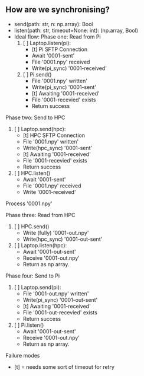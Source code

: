 ## How are we synchronising?
- send(path: str, n: np.array): Bool
- listen(path: str, timeout=None: int): (np.array, Bool)
- Ideal flow:
Phase one: Read from Pi
   1. [ ] Laptop.listen(pi):
      - [t] Pi SFTP Connection
      - Await '0001-sent'
      - File '0001.npy' received
      - Write(pi_sync) '0001-received'
   2. [ ] Pi.send()
      - File '0001.npy' written'
      - Write(pi_sync) '0001-sent'
      - [t] Awaiting '0001-received'
      - File '0001-recevied' exists
      - Return success

Phase two: Send to HPC
   1. [ ] Laptop.send(hpc):
      - [t] HPC SFTP Connection
      - File '0001.npy' written'
      - Write(hpc_sync) '0001-sent'
      - [t] Awaiting '0001-received'
      - File '0001-recevied' exists
      - Return success
   2. [ ] HPC.listen()
      - Await '0001-sent'
      - File '0001.npy' received
      - Write '0001-received'

Process '0001.npy'

Phase three: Read from HPC
   1. [ ] HPC.send()
      - Write (fully) '0001-out.npy'
      - Write(hpc_sync) '0001-out-sent'
   2. [ ] Laptop.listen(hpc):
      - Await '0001-out-sent'
      - Receive '0001-out.npy'
      - Return as np array.

Phase four: Send to Pi
   1. [ ] Laptop.send(pi):
      - File '0001-out.npy' written'
      - Write(pi_sync) '0001-out-sent'
      - [t] Awaiting '0001-received'
      - File '0001-out-recevied' exists
      - Return success
   2. [ ] Pi.listen()
      - Await '0001-out-sent'
      - Receive '0001-out.npy'
      - Return as np array.

Failure modes
   - [t] = needs some sort of timeout for retry